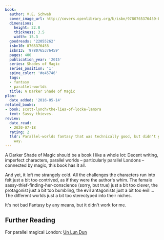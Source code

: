 ```yaml
---
book:
  author: V.E. Schwab
  cover_image_url: http://covers.openlibrary.org/b/isbn/9780765376459-L.jpg
  dimensions:
    height: 22.0
    thickness: 3.5
    width: 15.3
  goodreads: '22055262'
  isbn10: 0765376458
  isbn13: '9780765376459'
  pages: 400
  publication_year: '2015'
  series: Shades of Magic
  series_position: '1'
  spine_color: '#e45746'
  tags:
  - fantasy
  - parallel-worlds
  title: A Darker Shade of Magic
plan:
  date_added: '2016-05-14'
related_books:
- book: scott-lynch/the-lies-of-locke-lamora
  text: Sassy thieves.
review:
  date_read:
  - 2020-07-18
  rating: 2
  tldr: Parallel-worlds fantasy that was technically good, but didn't grip me in any
    way.
---
```


A Darker Shade of Magic should be a book I like a whole lot: Decent writing, imperfect characters, parallel worlds –
particularly parallel Londons – connected by magic, this book has it all.

And yet, it left me strangely cold. All the challenges the characters run into felt just a bit too contrived, as if they
were the author's whim. The female sassy-thief-finding-her-conscience (sorry, but true) just a bit too clever, the
protagonist just a bit too bumbling, the evil antagonists just a bit too evil … The different worlds just a bit too
stereotyped into their niches.

It's not bad Fantasy by any means, but it didn't work for me.

## Further Reading

For parallel magical London: [Un Lun Dun](https://books.rixx.de/reviews/2020/un-lun-dun)
